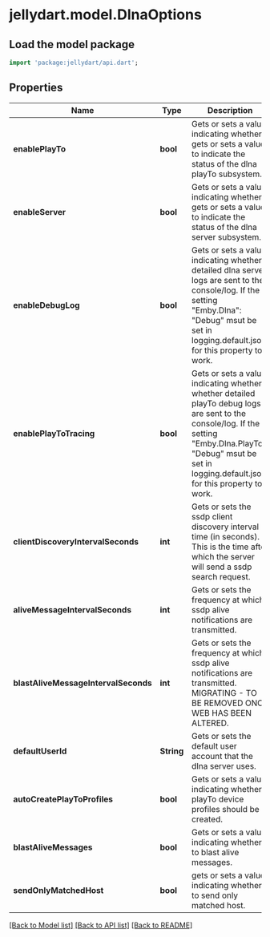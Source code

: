 # jellydart.model.DlnaOptions

## Load the model package
```dart
import 'package:jellydart/api.dart';
```

## Properties
Name | Type | Description | Notes
------------ | ------------- | ------------- | -------------
**enablePlayTo** | **bool** | Gets or sets a value indicating whether gets or sets a value to indicate the status of the dlna playTo subsystem. | [optional] 
**enableServer** | **bool** | Gets or sets a value indicating whether gets or sets a value to indicate the status of the dlna server subsystem. | [optional] 
**enableDebugLog** | **bool** | Gets or sets a value indicating whether detailed dlna server logs are sent to the console/log.  If the setting \"Emby.Dlna\": \"Debug\" msut be set in logging.default.json for this property to work. | [optional] 
**enablePlayToTracing** | **bool** | Gets or sets a value indicating whether whether detailed playTo debug logs are sent to the console/log.  If the setting \"Emby.Dlna.PlayTo\": \"Debug\" msut be set in logging.default.json for this property to work. | [optional] 
**clientDiscoveryIntervalSeconds** | **int** | Gets or sets the ssdp client discovery interval time (in seconds).  This is the time after which the server will send a ssdp search request. | [optional] 
**aliveMessageIntervalSeconds** | **int** | Gets or sets the frequency at which ssdp alive notifications are transmitted. | [optional] 
**blastAliveMessageIntervalSeconds** | **int** | Gets or sets the frequency at which ssdp alive notifications are transmitted. MIGRATING - TO BE REMOVED ONCE WEB HAS BEEN ALTERED. | [optional] 
**defaultUserId** | **String** | Gets or sets the default user account that the dlna server uses. | [optional] 
**autoCreatePlayToProfiles** | **bool** | Gets or sets a value indicating whether playTo device profiles should be created. | [optional] 
**blastAliveMessages** | **bool** | Gets or sets a value indicating whether to blast alive messages. | [optional] 
**sendOnlyMatchedHost** | **bool** | gets or sets a value indicating whether to send only matched host. | [optional] 

[[Back to Model list]](../README.md#documentation-for-models) [[Back to API list]](../README.md#documentation-for-api-endpoints) [[Back to README]](../README.md)


